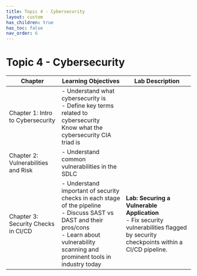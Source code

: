 ```yaml
---
title: Topic 4 - Cybersecurity
layout: custom
has_children: true
has_toc: false
nav_order: 6
---
```


# Topic 4 - Cybersecurity

| Chapter | Learning Objectives | Lab Description |
|---------|---------------------|-----------------|
| Chapter 1: Intro to Cybersecurity | - Understand what cybersecurity is <br>- Define key terms related to cybersecurity<br> Know what the cybersecurity CIA triad is<br> | |
| Chapter 2: Vulnerabilities and Risk | - Understand common vulnerabilities in the SDLC<br> ||
| Chapter 3: Security Checks in CI/CD | - Understand important of security checks in each stage of the pipeline<br>- Discuss SAST vs DAST and their pros/cons<br>- Learn about vulnerability scanning and prominent tools in industry today | **Lab: Securing a Vulnerable Application** <br>- Fix security vulnerabilities flagged by security checkpoints within a CI/CD pipeline. |


